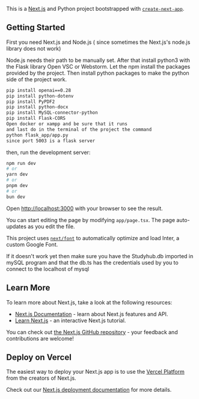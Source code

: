 This is a [Next.js](https://nextjs.org/) and Python project bootstrapped with [`create-next-app`](https://github.com/vercel/next.js/tree/canary/packages/create-next-app).

## Getting Started
First you need Next.js and Node.js ( since sometimes the Next.js's node.js library does not work)

Node.js needs their path to be manually set.
After that install python3 with the Flask library
Open VSC or Webstorm.
Let the npm install the packages provided by the project.
Then install python packages to make the python side of the project work.
```bash
pip install openai==0.28
pip install python-dotenv
pip install PyPDF2
pip install python-docx
pip install MySQL-connector-python
pip install Flask-CORS
Open docker or xampp and be sure that it runs
and last do in the terminal of the project the command 
python flask_app/app.py
since port 5003 is a flask server
```
then, run the development server:

```bash
npm run dev
# or
yarn dev
# or
pnpm dev
# or
bun dev
```

Open [http://localhost:3000](http://localhost:3000) with your browser to see the result.

You can start editing the page by modifying `app/page.tsx`. The page auto-updates as you edit the file.

This project uses [`next/font`](https://nextjs.org/docs/basic-features/font-optimization) to automatically optimize and load Inter, a custom Google Font.

If it doesn't work yet then make sure you have the Studyhub.db imported in mySQL program and that the db.ts has the credentials used by you to connect to the localhost of mysql

## Learn More

To learn more about Next.js, take a look at the following resources:

- [Next.js Documentation](https://nextjs.org/docs) - learn about Next.js features and API.
- [Learn Next.js](https://nextjs.org/learn) - an interactive Next.js tutorial.

You can check out [the Next.js GitHub repository](https://github.com/vercel/next.js/) - your feedback and contributions are welcome!

## Deploy on Vercel

The easiest way to deploy your Next.js app is to use the [Vercel Platform](https://vercel.com/new?utm_medium=default-template&filter=next.js&utm_source=create-next-app&utm_campaign=create-next-app-readme) from the creators of Next.js.

Check out our [Next.js deployment documentation](https://nextjs.org/docs/deployment) for more details.
